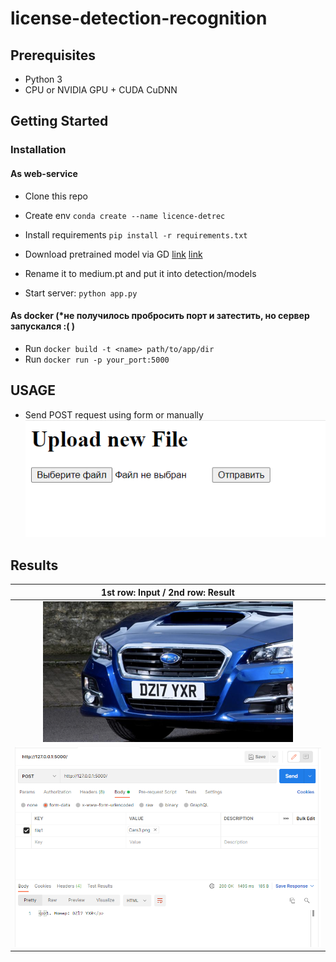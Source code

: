 # license-detection-recognition

## Prerequisites
- Python 3
- CPU or NVIDIA GPU + CUDA CuDNN

## Getting Started
### Installation

#### As web-service
- Clone this repo
- Create env `conda create --name licence-detrec`
- Install requirements `pip install -r requirements.txt`

- Download pretrained model via GD [link](https://drive.google.com/file/d/1-EP2Wq4QAytT2oC-qor2-4_kb9wgdtf2/view?usp=sharing) [link](https://drive.google.com/file/d/1mv4AJ3cqe7IpQkFucyWSWeQnLck529nC/view?usp=sharing)
- Rename it to medium.pt and put it into detection/models

- Start server:
  `python app.py`

#### As docker (*не получилось пробросить порт и затестить, но сервер запускался :( )
- Run `docker build -t <name> path/to/app/dir`
- Run `docker run -p your_port:5000`

## USAGE
- Send POST request using form or manually 
![img.png](repository-files/img.png)

## Results

|1st row: Input / 2nd row: Result 
|:---:|
|![](repository-files/Cars3.png)|
|![](repository-files/res_car3.png)|
